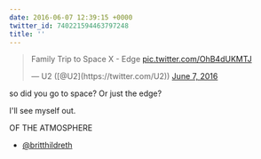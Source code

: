 ```yaml
---
date: 2016-06-07 12:39:15 +0000
twitter_id: 740221594463797248
title: ''
---
```


<blockquote class="twitter-tweet"><p lang="en" dir="ltr">Family Trip to Space X - Edge <a href="https://t.co/OhB4dUKMTJ">pic.twitter.com/OhB4dUKMTJ</a></p>&mdash; U2 ([@U2](https://twitter.com/U2)) <a href="https://twitter.com/U2/status/740221003075227649?ref_src=twsrc%5Etfw">June 7, 2016</a></blockquote>
<script async src="https://platform.twitter.com/widgets.js" charset="utf-8"></script>

so did you go to space? Or just the edge?

I'll see myself out.

OF THE ATMOSPHERE

+ [@britthildreth](https://twitter.com/britthildreth)
